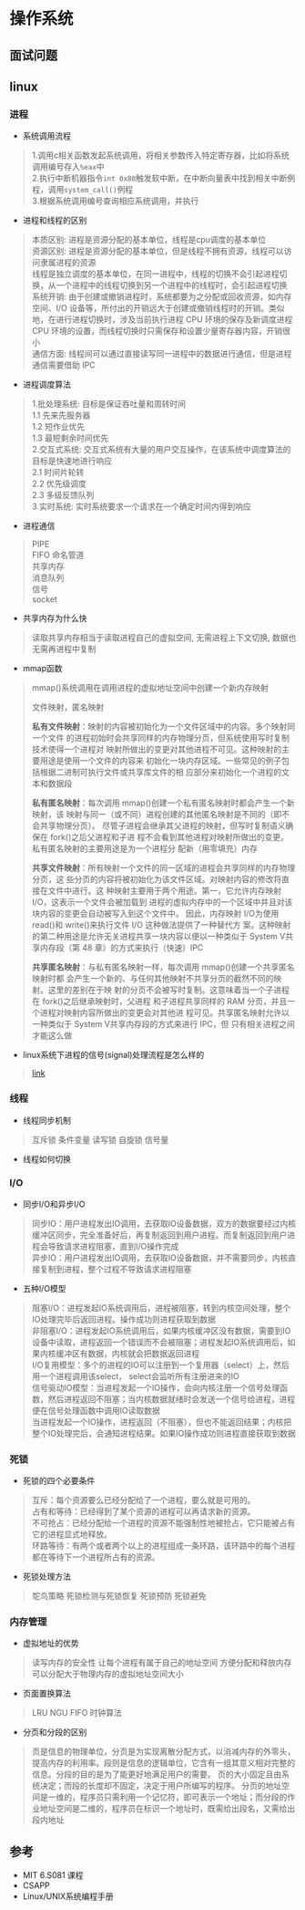 # 操作系统

## 面试问题

## linux

### 进程

- 系统调用流程

> 1.调用c相关函数发起系统调用，将相关参数传入特定寄存器，比如将系统调用编号存入`%eax`中  
> 2.执行中断机器指令`int 0x80`触发软中断，在中断向量表中找到相关中断例程，调用`system_call()`例程  
> 3.根据系统调用编号查询相应系统调用，并执行  

- 进程和线程的区别

> 本质区别: 进程是资源分配的基本单位，线程是cpu调度的基本单位  
> 资源区别: 进程是资源分配的基本单位，但是线程不拥有资源，线程可以访问隶属进程的资源  
> 线程是独立调度的基本单位，在同一进程中，线程的切换不会引起进程切换，从一个进程中的线程切换到另一个进程中的线程时，会引起进程切换
> 系统开销: 由于创建或撤销进程时，系统都要为之分配或回收资源，如内存空间、I/O 设备等，所付出的开销远大于创建或撤销线程时的开销。类似地，在进行进程切换时，涉及当前执行进程 CPU 环境的保存及新调度进程 CPU 环境的设置，而线程切换时只需保存和设置少量寄存器内容，开销很小  
> 通信方面: 线程间可以通过直接读写同一进程中的数据进行通信，但是进程通信需要借助 IPC  

- 进程调度算法
  
> 1.批处理系统: 目标是保证吞吐量和周转时间  
> 1.1 先来先服务器  
> 1.2 短作业优先  
> 1.3 最短剩余时间优先  
> 2.交互式系统: 交互式系统有大量的用户交互操作，在该系统中调度算法的目标是快速地进行响应  
> 2.1 时间片轮转  
> 2.2 优先级调度  
> 2.3 多级反馈队列  
> 3.实时系统: 实时系统要求一个请求在一个确定时间内得到响应  

- 进程通信

> PIPE  
> FIFO 命名管道  
> 共享内存  
> 消息队列  
> 信号  
> socket  

- 共享内存为什么快

> 读取共享内存相当于读取进程自己的虚拟空间, 无需进程上下文切换, 数据也无需再进程中复制

- mmap函数

> mmap()系统调用在调用进程的虚拟地址空间中创建一个新内存映射
>
> 文件映射，匿名映射
>
> **私有文件映射**：映射的内容被初始化为一个文件区域中的内容。多个映射同一个文件 的进程初始时会共享同样的内存物理分页，但系统使用写时复制技术使得一个进程对 映射所做出的变更对其他进程不可见。这种映射的主要用途是使用一个文件的内容来 初始化一块内存区域。一些常见的例子包括根据二进制可执行文件或共享库文件的相
> 应部分来初始化一个进程的文本和数据段
>
> **私有匿名映射**：每次调用 mmap()创建一个私有匿名映射时都会产生一个新映射，该 映射与同一（或不同）进程创建的其他匿名映射是不同的（即不会共享物理分页）。 尽管子进程会继承其父进程的映射，但写时复制语义确保在 fork()之后父进程和子进 程不会看到其他进程对映射所做出的变更。私有匿名映射的主要用途是为一个进程分
> 配新（用零填充）内存
>
> **共享文件映射**：所有映射一个文件的同一区域的进程会共享同样的内存物理分页，这 些分页的内容将被初始化为该文件区域。对映射内容的修改将直接在文件中进行。这 种映射主要用于两个用途。第一，它允许内存映射 I/O，这表示一个文件会被加载到 进程的虚拟内存中的一个区域中并且对该块内容的变更会自动被写入到这个文件中。 因此，内存映射 I/O为使用 read()和 write()来执行文件 I/O 这种做法提供了一种替代方 案。这种映射的第二种用途是允许无关进程共享一块内容以便以一种类似于 System V共享内存段（第 48 章）的方式来执行（快速）IPC
>
> **共享匿名映射**：与私有匿名映射一样，每次调用 mmap()创建一个共享匿名映射时都 会产生一个新的、与任何其他映射不共享分页的截然不同的映射。这里的差别在于映 射的分页不会被写时复制。这意味着当一个子进程在 fork()之后继承映射时，父进程 和子进程共享同样的 RAM 分页，并且一个进程对映射内容所做出的变更会对其他进 程可见。共享匿名映射允许以一种类似于 System V共享内存段的方式来进行 IPC，但
> 只有相关进程之间才能这么做

- linux系统下进程的信号(signal)处理流程是怎么样的

> [link](https://www.zhihu.com/question/24913599)

### 线程

- 线程同步机制

> 互斥锁
> 条件变量
> 读写锁
> 自旋锁
> 信号量

- 线程如何切换

### I/O

- 同步I/O和异步I/O

> 同步IO：用户进程发出IO调用，去获取IO设备数据，双方的数据要经过内核缓冲区同步，完全准备好后，再复制返回到用户进程。而复制返回到用户进程会导致请求进程阻塞，直到I/O操作完成  
> 异步IO：用户进程发出IO调用，去获取IO设备数据，并不需要同步，内核直接复制到进程，整个过程不导致请求进程阻塞

- 五种I/O模型

> 阻塞I/O：进程发起IO系统调用后，进程被阻塞，转到内核空间处理，整个IO处理完毕后返回进程。操作成功则进程获取到数据  
> 非阻塞I/O：进程发起IO系统调用后，如果内核缓冲区没有数据，需要到IO设备中读取，进程返回一个错误而不会被阻塞；进程发起IO系统调用后，如果内核缓冲区有数据，内核就会把数据返回进程  
> I/O复用模型：多个的进程的IO可以注册到一个复用器（select）上，然后用一个进程调用该select， select会监听所有注册进来的IO  
> 信号驱动IO模型：当进程发起一个IO操作，会向内核注册一个信号处理函数，然后进程返回不阻塞；当内核数据就绪时会发送一个信号给进程，进程便在信号处理函数中调用IO读取数据  
>  当进程发起一个IO操作，进程返回（不阻塞），但也不能返回结果；内核把整个IO处理完后，会通知进程结果。如果IO操作成功则进程直接获取到数据

### 死锁

- 死锁的四个必要条件

> 互斥：每个资源要么已经分配给了一个进程，要么就是可用的。  
> 占有和等待：已经得到了某个资源的进程可以再请求新的资源。  
> 不可抢占：已经分配给一个进程的资源不能强制性地被抢占，它只能被占有它的进程显式地释放。  
> 环路等待：有两个或者两个以上的进程组成一条环路，该环路中的每个进程都在等待下一个进程所占有的资源。  

- 死锁处理方法

> 鸵鸟策略
> 死锁检测与死锁恢复
> 死锁预防
> 死锁避免

### 内存管理

- 虚拟地址的优势

> 读写内存的安全性
> 让每个进程有属于自己的地址空间
> 方便分配和释放内存
> 可以分配大于物理内存的虚拟地址空间大小

- 页面置换算法

> LRU
> NGU
> FIFO
> 时钟算法

- 分页和分段的区别

> 页是信息的物理单位，分页是为实现离散分配方式，以消减内存的外零头，提高内存的利用率。段则是信息的逻辑单位，它含有一组其意义相对完整的信息。分段的目的是为了能更好地满足用户的需要。
> 页的大小固定且由系统决定；而段的长度却不固定，决定于用户所编写的程序。
> 分页的地址空间是一维的，程序员只需利用一个记忆符，即可表示一个地址；而分段的作业地址空间是二维的，程序员在标识一个地址时，既需给出段名，又需给出段内地址

## 参考

- MIT 6.S081 课程
- CSAPP
- Linux/UNIX系统编程手册
